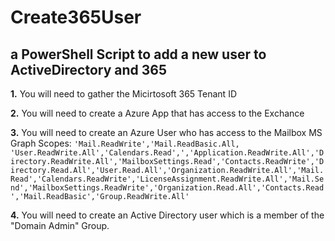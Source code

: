 # Create365User 
## a PowerShell Script to add a new user to ActiveDirectory and 365

**1.** You will need to gather the Micirtosoft 365 Tenant ID

**2.** You will need to create a Azure App that has access to the Exchance

**3.** You will need to create an Azure User who has access to the Mailbox 
MS Graph Scopes:  ` 'Mail.ReadWrite','Mail.ReadBasic.All, 'User.ReadWrite.All','Calendars.Read',','Application.ReadWrite.All','Directory.ReadWrite.All','MailboxSettings.Read','Contacts.ReadWrite','Directory.Read.All','User.Read.All','Organization.ReadWrite.All','Mail.Read','Calendars.ReadWrite','LicenseAssignment.ReadWrite.All','Mail.Send','MailboxSettings.ReadWrite','Organization.Read.All','Contacts.Read','Mail.ReadBasic','Group.ReadWrite.All' `

**4.** You will need to create an Active Directory user which is a member of the "Domain Admin" Group.
